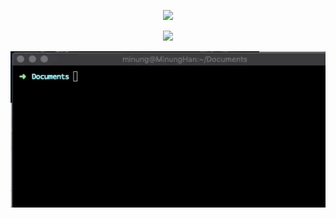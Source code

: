 <p align="center">
   <a href="https://moon-svg.minung.dev">
      <img src="https://moon-svg.minung.dev/moon.svg" />
   </a>
</p>
<p align="center">
<a href="https://hits.seeyoufarm.com"><img src="https://hits.seeyoufarm.com/api/count/incr/badge.svg?url=https%3A%2F%2Fgithub.com%2Fhmu332233&count_bg=%23FF8F00&title_bg=%23555555&icon=&icon_color=%23E7E7E7&title=hits&edge_flat=false"/></a>
</p>
<p align="center">
  <img src="https://raw.githubusercontent.com/hmu332233/hmu332233/master/images/me.gif">
</p>
